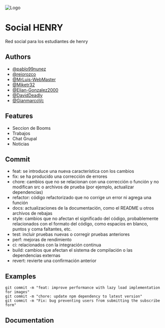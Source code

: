 ![Logo](https://assets.soyhenry.com/henry-landing/assets/Henry/logo-white.png)

# Social HENRY

Red social para los estudiantes de henry

## Authors

- [@pablo99nunez](https://github.com/pablo99nunez)
- [@reiorozco](https://github.com/reiorozco)
- [@MrLuis-WebMaster](https://github.com/MrLuis-WebMaster)
- [@Miketr32](https://github.com/Miketr32)
- [@Elian-Gonzalez2000](https://github.com/Elian-Gonzalez200)
- [@DavidDeadly](https://github.com/DavidDeadly)
- [@GianmarcoVc](https://github.com/GianmarcoVc)

## Features

- Seccion de Booms
- Trabajos
- Chat Grupal
- Noticias

## Commit

- feat: se introduce una nueva característica con los cambios
- fix: se ha producido una corrección de errores
- chore: cambios que no se relacionan con una corrección o función y no modifican src o archivos de prueba (por ejemplo, actualizar dependencias)
- refactor: código refactorizado que no corrige un error ni agrega una función
- docs: actualizaciones de la documentación, como el README u otros archivos de rebajas
- style: cambios que no afectan el significado del código, probablemente relacionados con el formato del código, como espacios en blanco, puntos y coma faltantes, etc.
- test: incluir pruebas nuevas o corregir pruebas anteriores
- perf: mejoras de rendimiento
- ci: relacionados con la integración continua
- build: cambios que afectan el sistema de compilación o las dependencias externas
- revert: revierte una confirmación anterior

## Examples

```
git commit -m "feat: improve performance with lazy load implementation for images"
git commit -m "chore: update npm dependency to latest version"
git commit -m "Fix: bug preventing users from submitting the subscribe form"

```

## Documentation
